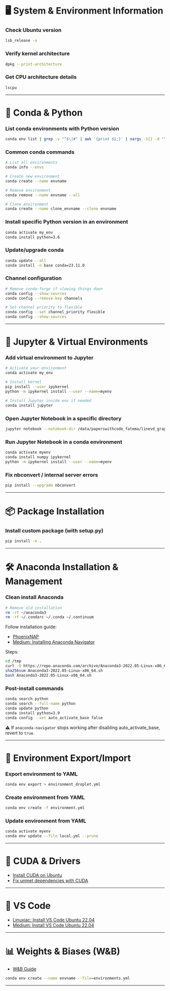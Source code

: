 # 🖥️ System & Environment Information

### Check Ubuntu version
```bash
lsb_release -a
```

### Verify kernel architecture
```bash
dpkg --print-architecture
```

### Get CPU architecture details
```bash
lscpu
```

---

# 🐍 Conda & Python

### List conda environments with Python version
```bash
conda env list | grep -v "^$\|#" | awk '{print $1;}' | xargs -I{} -d "\n" sh -c 'printf "Env: {}\t"; conda list -n {} | grep "^python\s";'
```

### Common conda commands
```bash
# List all environments
conda info --envs 

# Create new environment
conda create --name envname

# Remove environment
conda remove --name envname --all

# Clone environment
conda create --name clone_envname --clone envname
```

### Install specific Python version in an environment
```bash
conda activate my_env
conda install python=3.6
```

### Update/upgrade conda
```bash
conda update --all
conda install -n base conda=23.11.0
```

### Channel configuration
```bash
# Remove conda-forge if slowing things down
conda config --show-sources
conda config --remove-key channels

# Set channel priority to flexible
conda config --set channel_priority flexible
conda config --show-sources
```

---

# 📓 Jupyter & Virtual Environments

### Add virtual environment to Jupyter
```bash
# Activate your environment
conda activate my_env

# Install kernel
pip install --user ipykernel
python -m ipykernel install --user --name=myenv

# Install Jupyter inside env if needed
conda install jupyter
```

### Open Jupyter Notebook in a specific directory
```bash
jupyter notebook --notebook-dir /data/paperswithcode_fatema/linevd_graph_dataset
```

### Run Jupyter Notebook in a conda environment
```bash
conda activate myenv
conda install numpy ipykernel
python -m ipykernel install --user --name=myenv
```

### Fix nbconvert / internal server errors
```bash
pip install --upgrade nbconvert
```

---

# 📦 Package Installation

### Install custom package (with setup.py)
```bash
pip install -e .
```

---

# 🛠️ Anaconda Installation & Management

### Clean install Anaconda
```bash
# Remove old installation
rm -rf ~/anaconda3
rm -rf ~/.condarc ~/.conda ~/.continuum
```

Follow installation guide:  
- [PhoenixNAP](https://phoenixnap.com/kb/how-to-install-anaconda-ubuntu-18-04-or-20-04)  
- [Medium: Installing Anaconda Navigator](https://thecraftman.medium.com/installing-anaconda-navigator-on-linux-ubuntu-18-04-d805d5a0f71a)  

Steps:
```bash
cd /tmp
curl -O https://repo.anaconda.com/archive/Anaconda3-2022.05-Linux-x86_64.sh
sha256sum Anaconda3-2022.05-Linux-x86_64.sh
bash Anaconda3-2022.05-Linux-x86_64.sh
```

### Post-install commands
```bash
conda search python
conda search --full-name python
conda update python
conda install python=3.9
conda config --set auto_activate_base false
```

⚠️ If `anaconda-navigator` stops working after disabling auto_activate_base, revert to `true`.

---

# 📂 Environment Export/Import

### Export environment to YAML
```bash
conda env export > environment_droplet.yml
```

### Create environment from YAML
```bash
conda env create -f environment.yml
```

### Update environment from YAML
```bash
conda activate myenv
conda env update --file local.yml --prune
```

---

# 🚀 CUDA & Drivers

- [Install CUDA on Ubuntu](https://www.cherryservers.com/blog/install-cuda-ubuntu)  
- [Fix unmet dependencies with CUDA](https://forums.developer.nvidia.com/t/unmet-dependencies-nvidia-dkms-535-package-conflict-breaks-ubuntu-22-04-install/265788)  

---

# 📝 VS Code

- [Linuxiac: Install VS Code Ubuntu 22.04](https://linuxiac.com/install-visual-studio-code-on-ubuntu-22-04/)  
- [Medium: Install VS Code Ubuntu 22.04](https://medium.com/@GRajeevan/how-to-install-visual-studio-code-on-ubuntu-22-04-bfc87b52cc40)  

---

# 📊 Weights & Biases (W&B)

- [W&B Guide](https://docs.wandb.ai/guides/track)

```bash
conda env create --name envname --file=environments.yml
```

---
